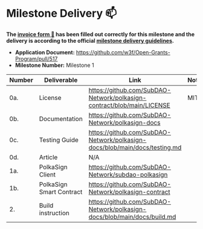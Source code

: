 # Milestone Delivery :mailbox:

**The [invoice form :pencil:](https://docs.google.com/forms/d/e/1FAIpQLSdSqj2vYjvpiIytkjcc40Pwl0Eg76WGUAq5L9e8eFuuOegmLw/viewform) has been filled out correctly for this milestone and the delivery is according to the official [milestone delivery guidelines](https://github.com/w3f/General-Grants-Program/blob/master/grants/milestone-deliverables-guidelines.md).**  

* **Application Document:** https://github.com/w3f/Open-Grants-Program/pull/517  
* **Milestone Number:** Milestone 1   

| Number | Deliverable | Link | Notes |
| ------------- | ------------- | ------------- |------------- |
| 0a. | License | https://github.com/SubDAO-Network/polkasign-contract/blob/main/LICENSE | MIT |
| 0b.  | Documentation | https://github.com/SubDAO-Network/polkasign-docs |  |
| 0c.  | Testing Guide | https://github.com/SubDAO-Network/polkasign-docs/blob/main/docs/testing.md |  |
| 0d. | Article | N/A |  |
| 1a. | PolkaSign Client | https://github.com/SubDAO-Network/subdao-polkasign |  |
| 1b. | PolkaSign Smart Contract | https://github.com/SubDAO-Network/polkasign-contract |  |
| 2.  | Build instruction | https://github.com/SubDAO-Network/polkasign-docs/blob/main/docs/build.md |  |
